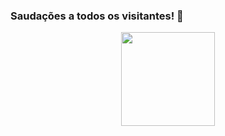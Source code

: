 ### Saudações a todos os visitantes! 👋

<div align="left">
  <a href="https://github.com/scarneiromarcelo">
  
  
<div align="center">
  <a href="https://github.com/Thais-Mont">
  <!--<img height="180em" src="https://github-readme-stats.vercel.app/api?username=scarneiromarcelo&show_icons=true&theme=dracula&include_all_commits=true&count_private=true"/></-->
  <img height="150em" src="https://github-readme-stats.vercel.app/api/top-langs/?username=scarneiromarcelo&layout=compact&langs_count=7&theme=dracula"/>
</div>
